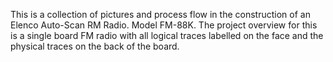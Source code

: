 This is a collection of pictures and process flow in the construction of an Elenco Auto-Scan RM Radio. Model FM-88K. 
The project overview for this is a single board FM radio with all logical traces labelled on the face and the physical traces on the back 
of the board.

